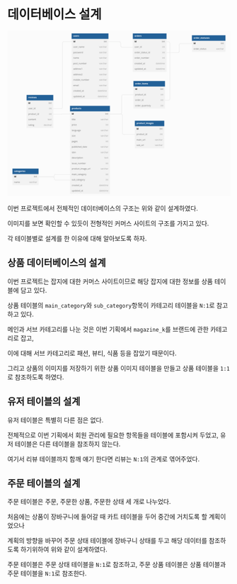 # 데이터베이스 설계

![database](./image/1st%20project%20database.png)

이번 프로젝트에서 전체적인 데이터베이스의 구조는 위와 같이 설계하였다.

이미지를 보면 확인할 수 있듯이 전형적인 커머스 사이트의 구조를 가지고 있다.

각 테이블별로 설계를 한 이유에 대해 알아보도록 하자.

## 상품 데이터베이스의 설계

이번 프로젝트는 잡지에 대한 커머스 사이트이므로 해당 잡지에 대한 정보를 상품 테이블에 담고 있다.

상품 테이블의 `main_category`와 `sub_category`항목이 카테고리 테이블을 `N:1`로 참고하고 있다.

메인과 서브 카테고리를 나눈 것은 이번 기획에서 `magazine_k`를 브랜드에 관한 카테고리로 잡고,

이에 대해 서브 카테고리로 패션, 뷰티, 식품 등을 잡았기 때문이다.

그리고 상품의 이미지를 저장하기 위한 상품 이미지 테이블을 만들고 상품 테이블을 `1:1`로 참조하도록 하였다.

## 유저 테이블의 설계

유저 테이블은 특별히 다른 점은 없다.

전체적으로 이번 기획에서 회원 관리에 필요한 항목들을 테이블에 포함시켜 두었고, 유저 테이블은 다른 테이블을 참조하지 않는다.

여기서 리뷰 테이블까지 함깨 얘기 한다면 리뷰는 `N:1`의 관계로 엮어주었다.

## 주문 테이블의 설계

주문 테이블은 주문, 주문한 상품, 주문한 상태 세 개로 나누었다.

처음에는 상품이 장바구니에 들어갈 때 카트 테이블을 두어 중간에 거치도록 할 계획이었으나

계획의 방향을 바꾸어 주문 상태 테이블에 장바구니 상태를 두고 해당 데이터를 참조하도록 하기위하여 위와 같이 설계하였다.

주문 테이블은 주문 상태 테이블을 `N:1`로 참조하고, 주문 상품 테이블은 상품 테이블과 주문 테이블을 `N:1`로 참조한다.
